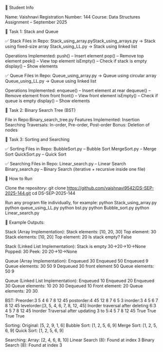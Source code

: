 👤 Student Info

Name: Vaishnavi
Registration Number: 144
Course: Data Structures Assignment – September 2025


📌 Task 1: Stack and Queue

✅ Stack
Files in Repo:
Stack_using_array.pyStack_using_arrays.py → Stack using fixed-size array
Stack_using_LL.py → Stack using linked list

Operations Implemented:
push() – Insert element
pop() – Remove top element
peek() – View top element
isEmpty() – Check if stack is empty
display() – Show elements

✅ Queue
Files in Repo:
Queue_using_array.py → Queue using circular array
Queue_using_LL.py → Queue using linked list

Operations Implemented:
enqueue() – Insert element at rear
dequeue() – Remove element from front
front() – View front element
isEmpty() – Check if queue is empty
display() – Show elements

📌 Task 2: Binary Search Tree (BST)

File in Repo:Binary_search_tree.py
Features Implemented:
Insertion
Searching
Traversals: In-order, Pre-order, Post-order
Bonus: Deletion of nodes

📌 Task 3: Sorting and Searching

✅ Sorting
Files in Repo:
BubbleSort.py – Bubble Sort
MergeSort.py – Merge Sort
QuickSort.py – Quick Sort

✅ Searching
Files in Repo:
Linear_search.py – Linear Search
Binary_search.py – Binary Search (iterative + recursive inside one file)

📌 How to Run

Clone the repository:
git clone https://github.com/vaishnavi9542/DS-SEP-2025-144.git
cd DS-SEP-2025-144

Run any program file individually, for example:
python Stack_using_array.py
python queue_using_LL.py
python bst.py
python Bubble_sort.py
python Linear_search.py

📌 Example Outputs:

Stack (Array Implementation):
Stack elements: [10, 20, 30]
Top element: 30
Stack elements: [10, 20]
Top element: 20
Is stack empty? False

Stack (Linked List Implementation):
Stack is empty
30->20->10->None
Popped: 30
Peek: 20
20->10->None

Queue (Array Implementation):
Enqueued 30
Enqueued 50
Enqueued 9
Queue elements: 30 50 9
Dequeued 30
front element 50
Queue elements: 50 9

Queue (Linked List Implementation):
Enqueued 10
Enqueued 20
Enqueued 30
Queue elements: 10 20 30
Dequeued 10
Front element: 20
Queue elements: 20 30

BST:
Preorder:3 5 4 6 7 8 12 45 
postorder:4 45 12 8 7 6 5 3
inorder:3 4 5 6 7 8 12 45
levelorder:[3, 5, 4, 6, 7, 8, 12, 45]
Inorder traversal after deleting 6:3 4 5 7 8 12 45
Inorder Traversal after updating 3 to 5:4 5 7 8 12 45
True
True
True
True

Sorting:
Original: [5, 2, 9, 1, 6]
Bubble Sort: [1, 2, 5, 6, 9]
Merge Sort:  [1, 2, 5, 6, 9]
Quick Sort:  [1, 2, 5, 6, 9]

Searching:
Array: [2, 4, 6, 8, 10]
Linear Search (8): Found at index 3
Binary Search (8): Found at index 3
